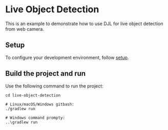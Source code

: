# Live Object Detection

This is an example to demonstrate how to use DJL for live object detection from web camera.

## Setup

To configure your development environment, follow [setup](https://github.com/deepjavalibrary/djl/blob/master/docs/development/setup.md#setup-development-environment).

## Build the project and run
Use the following command to run the project:
```
cd live-object-detection

# Linux/macOS/Windows gitbash:
./gradlew run

# Windows command prompty:
..\gradlew run
```

